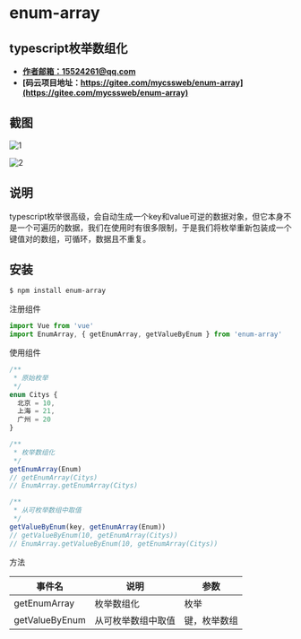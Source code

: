 # enum-array

## typescript枚举数组化

- **[作者邮箱：15524261@qq.com](mailto:15524261@qq.com)**
- **[码云项目地址：https://gitee.com/mycssweb/enum-array](https://gitee.com/mycssweb/enum-array)**

## 截图

![1](https://gitee.com/mycssweb/enum-array/raw/master/docs/1.png)

![2](https://gitee.com/mycssweb/enum-array/raw/master/docs/2.png)

## 说明

typescript枚举很高级，会自动生成一个key和value可逆的数据对象，但它本身不是一个可遍历的数据，我们在使用时有很多限制，于是我们将枚举重新包装成一个键值对的数组，可循环，数据且不重复。

## 安装

```bash
$ npm install enum-array
```

注册组件

```js
import Vue from 'vue'
import EnumArray, { getEnumArray, getValueByEnum } from 'enum-array'
```

使用组件

```js
/**
 * 原始枚举
 */
enum Citys {
  北京 = 10,
  上海 = 21,
  广州 = 20
}

/**
 * 枚举数组化
 */
getEnumArray(Enum)
// getEnumArray(Citys)
// EnumArray.getEnumArray(Citys)

/**
 * 从可枚举数组中取值
 */
getValueByEnum(key, getEnumArray(Enum))
// getValueByEnum(10, getEnumArray(Citys))
// EnumArray.getValueByEnum(10, getEnumArray(Citys))
```

方法

| 事件名 | 说明                   | 参数 |
| ------ | ---------------------- | ---- |
| getEnumArray  | 枚举数组化 | 枚举    |
| getValueByEnum  | 从可枚举数组中取值 | 键，枚举数组    |
